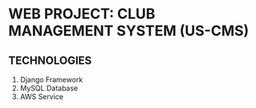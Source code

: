 # WEB PROJECT: CLUB MANAGEMENT SYSTEM (US-CMS)

## TECHNOLOGIES
1. Django Framework
2. MySQL Database
3. AWS Service 
<br>
